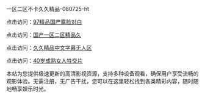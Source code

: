 一区二区不卡久久精品-080725-ht

点击访问：<a href="https://gda-c7m.pages.dev/">97精品国产露脸对白</a>

点击访问：<a href="https://tfda.pages.dev/">国产一区二区精品久</a>

点击访问：<a href="https://bsdf-5f5.pages.dev/">久久精品中文字幕无人区</a>

点击访问：<a href="https://cfad.pages.dev/">40岁成熟女人牲交片</a>

本站为您提供极速更新的高清影视资源，支持多种设备观看，确保用户享受流畅的观影体验。无需注册，无广告干扰，您可以在这里轻松找到各类精彩内容，随时随地畅享娱乐时光。

<span style="display:none;">[Canonical link](）</span>
